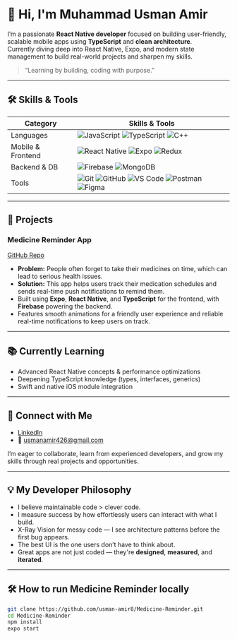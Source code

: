 # 👋 Hi, I'm Muhammad Usman Amir

I’m a passionate **React Native developer** focused on building user-friendly, scalable mobile apps using **TypeScript** and **clean architecture**.  
Currently diving deep into React Native, Expo, and modern state management to build real-world projects and sharpen my skills.

> “Learning by building, coding with purpose.”

---

## 🛠 Skills & Tools


| Category         | Skills & Tools                                                |
|------------------|---------------------------------------------------------------|
| Languages        | ![JavaScript](https://img.shields.io/badge/JavaScript-F7DF1E?style=for-the-badge&logo=javascript&logoColor=black) ![TypeScript](https://img.shields.io/badge/TypeScript-3178C6?style=for-the-badge&logo=typescript&logoColor=white) ![C++](https://img.shields.io/badge/C++-00599C?style=for-the-badge&logo=c%2B%2B&logoColor=white)  |
| Mobile & Frontend| ![React Native](https://img.shields.io/badge/React_Native-20232A?style=for-the-badge&logo=react&logoColor=61DAFB) ![Expo](https://img.shields.io/badge/Expo-000020?style=for-the-badge&logo=expo&logoColor=white) ![Redux](https://img.shields.io/badge/Redux-764ABC?style=for-the-badge&logo=redux&logoColor=white)  |
| Backend & DB     | ![Firebase](https://img.shields.io/badge/Firebase-FFCA28?style=for-the-badge&logo=firebase&logoColor=black) ![MongoDB](https://img.shields.io/badge/MongoDB-47A248?style=for-the-badge&logo=mongodb&logoColor=white)  |
| Tools            | ![Git](https://img.shields.io/badge/Git-F05032?style=for-the-badge&logo=git&logoColor=white) ![GitHub](https://img.shields.io/badge/GitHub-181717?style=for-the-badge&logo=github&logoColor=white) ![VS Code](https://img.shields.io/badge/VS_Code-007ACC?style=for-the-badge&logo=visualstudiocode&logoColor=white) ![Postman](https://img.shields.io/badge/Postman-FF6C37?style=for-the-badge&logo=postman&logoColor=white) ![Figma](https://img.shields.io/badge/Figma-F24E1E?style=for-the-badge&logo=figma&logoColor=white) |

---

## 🚀 Projects

### Medicine Reminder App  
[GitHub Repo](https://github.com/usman-amir8/Medicine-Reminder)


- **Problem:** People often forget to take their medicines on time, which can lead to serious health issues.  
- **Solution:** This app helps users track their medication schedules and sends real-time push notifications to remind them.  
- Built using **Expo**, **React Native**, and **TypeScript** for the frontend, with **Firebase** powering the backend.  
- Features smooth animations for a friendly user experience and reliable real-time notifications to keep users on track.

---

## 📚 Currently Learning

- Advanced React Native concepts & performance optimizations  
- Deepening TypeScript knowledge (types, interfaces, generics)  
- Swift and native iOS module integration  

---

## 🔗 Connect with Me

- [LinkedIn](http://linkedin.com/in/usman-amir-dev)  
- 📧 [usmanamir426@gmail.com](mailto:usmanamir426@gmail.com)  

I’m eager to collaborate, learn from experienced developers, and grow my skills through real projects and opportunities.

---

## 💡 My Developer Philosophy

- I believe maintainable code > clever code.  
- I measure success by how effortlessly users can interact with what I build.  
- X-Ray Vision for messy code — I see architecture patterns before the first bug appears.  
- The best UI is the one users don’t have to think about.  
- Great apps are not just coded — they're **designed**, **measured**, and **iterated**.


---

## 🛠 How to run Medicine Reminder locally

```bash
git clone https://github.com/usman-amir8/Medicine-Reminder.git
cd Medicine-Reminder
npm install
expo start
